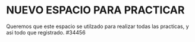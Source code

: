 # NUEVO ESPACIO PARA PRACTICAR
Queremos que este espacio se utilzado para realizar todas las practicas, y asi todo que registrado.
#34456
